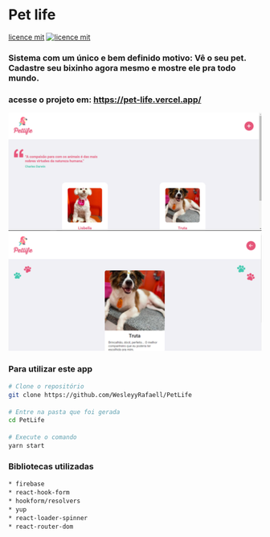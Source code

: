 # Pet life

[licence mit](https://img.shields.io/github/license/WesleyyRafaell/PetLife)
[![licence mit](https://img.shields.io/github/license/WesleyyRafaell/PetLife)](https://github.com/WesleyyRafaell/PetLife/blob/main/LICENSE)

### Sistema com um único e bem definido motivo: Vê o seu pet. Cadastre seu bixinho agora mesmo e mostre ele pra todo mundo.

### acesse o projeto em: https://pet-life.vercel.app/

![print 1 pet life](src/assets/print1.png)
![print 2 pet life](src/assets/print2.png)

### Para utilizar este app

```bash
# Clone o repositório
git clone https://github.com/WesleyyRafaell/PetLife

# Entre na pasta que foi gerada
cd PetLife 

# Execute o comando
yarn start
```

### Bibliotecas utilizadas
```bash
* firebase
* react-hook-form
* hookform/resolvers
* yup
* react-loader-spinner
* react-router-dom
```
